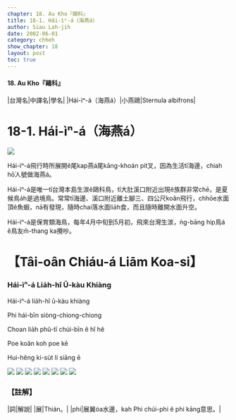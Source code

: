 ```yaml
---
chapter: 18. Au Kho『鷗科』
title: 18-1. Hái-ìⁿ-á（海燕á）
author: Siau Lah-jih
date: 2002-06-01
category: chheh
show_chapter: 18
layout: post
toc: true
---
```


#### 18. Au Kho『鷗科』


|台灣名|中譯名|學名|
|Hái-ìⁿ-á（海燕á）|小燕鷗|Sternula albifrons|


# 18-1. Hái-ìⁿ-á（海燕á）


![](../too5/18/18-1-3.Hái-ìⁿ-á.jpg)


Hái-ìⁿ-á飛行時所展開ê尾kap燕á尾kāng-khoán pit叉，因為生活tī海邊，chiah hō͘人號做海燕á。

Hái-ìⁿ-á是唯一tī台灣本島生湠ê鷗科鳥，tī大肚溪口附近出現ê族群非常chē，是夏候鳥a̍h是過境鳥。常常tī海邊、溪口附近離土腳三、四公尺koân飛行，chhōe水面頂ê魚蝦，nā有發現，隨時chai落水面lia̍h食，而且隨時離開水面升空。

Hái-ìⁿ-á是保育類海鳥，每年4月中旬到5月初，飛來台灣生湠，ǹg-bāng hip鳥á ê鳥友m̄-thang ka攪吵。




# 【Tâi-oân Chiáu-á Liām Koa-si】

### **Hái-ìⁿ-á Lia̍h-hî Ū-kàu Khiàng**

Hái-ìⁿ-á lia̍h-hî ū-kàu khiàng

Phi hái-bīn siòng-chiong-chiong

Choan lia̍h phû-tī chúi-bīn ê hî hê

Poe koân koh poe kē

Hui-hêng ki-su̍t lí siāng ē


![](../too5/18/18-1-8.Hái-ìⁿ-á.jpg)
![](../too5/18/18-1-9.Hái-ìⁿ-á.jpg)
![](../too5/18/18-1-4.Hái-ìⁿ-á.jpg)
![](../too5/18/18-1-1.Hái-ìⁿ-á.jpg)
![](../too5/18/18-1-2.Hái-ìⁿ-á.jpg)
![](../too5/18/18-1-5.Hái-ìⁿ-á.jpg)
![](../too5/18/18-1-6.Hái-ìⁿ-á.jpg)
![](../too5/18/18-1-7.Hái-ìⁿ-á.jpg)


### 【註解】

|詞|解說|
|展|Thián。|
|phi|展翼óa水邊，kah Phi chúi-phi ê phi kāng意思。|

